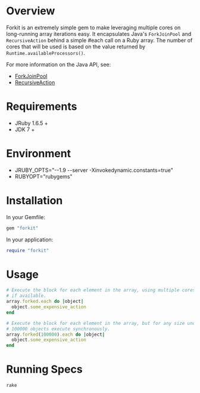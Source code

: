 Overview
========
Forkit is an extremely simple gem to make leveraging multiple cores on
long-running array iterations easy. It encapsulates Java's `ForkJoinPool` and
`RecursiveAction` behind a simple #each call on a Ruby array. The number of
cores that will be used is based on the value returned by
`Runtime.availableProcessors()`.

For more information on the Java API, see:

* [ForkJoinPool](http://docs.oracle.com/javase/7/docs/api/java/util/concurrent/ForkJoinPool.html)
* [RecursiveAction](http://docs.oracle.com/javase/7/docs/api/java/util/concurrent/RecursiveAction.html)

Requirements
============
- JRuby 1.6.5 +
- JDK 7 +

Environment
===========
- JRUBY_OPTS="--1.9 --server -Xinvokedynamic.constants=true"
- RUBYOPT="rubygems"

Installation
============
In your Gemfile:

```ruby
gem "forkit"
```

In your application:
```ruby
require "forkit"
```

Usage
=====
```ruby
# Execute the block for each element in the array, using multiple cores
# if available.
array.forked.each do |object|
  object.some_expensive_action
end

# Execute the block for each element in the array, but for any size under
# 100000 objects execute synchronously.
array.forked(100000).each do |object|
  object.some_expensive_action
end
```

Running Specs
=============
```ruby
rake
```
